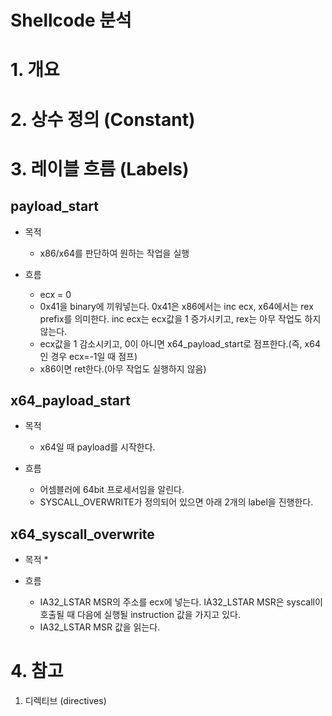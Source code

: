 Shellcode 분석
==============

# 1. 개요

# 2. 상수 정의 (Constant)

# 3. 레이블 흐름 (Labels)

## payload_start
* 목적
	* x86/x64를 판단하여 원하는 작업을 실행

* 흐름
	* ecx = 0
	* 0x41을 binary에 끼워넣는다. 0x41은 x86에서는 inc ecx, x64에서는 rex prefix를 의미한다. inc ecx는 ecx값을 1 증가시키고, rex는 아무 작업도 하지 않는다.
	* ecx값을 1 감소시키고, 0이 아니면 x64_payload_start로 점프한다.(즉, x64인 경우 ecx=-1일 때 점프)
	* x86이면 ret한다.(아무 작업도 실행하지 않음)

## x64_payload_start
* 목적
	* x64일 때 payload를 시작한다.

* 흐름
	* 어셈블러에 64bit 프로세서임을 알린다.
	* SYSCALL_OVERWRITE가 정의되어 있으면 아래 2개의 label을 진행한다.

## x64_syscall_overwrite
* 목적
	* 

* 흐름
	* IA32_LSTAR MSR의 주소를 ecx에 넣는다. IA32_LSTAR MSR은 syscall이 호출될 때 다음에 실행될 instruction 값을 가지고 있다.
	* IA32_LSTAR MSR 값을 읽는다.

# 4. 참고

1. 디렉티브 (directives)
